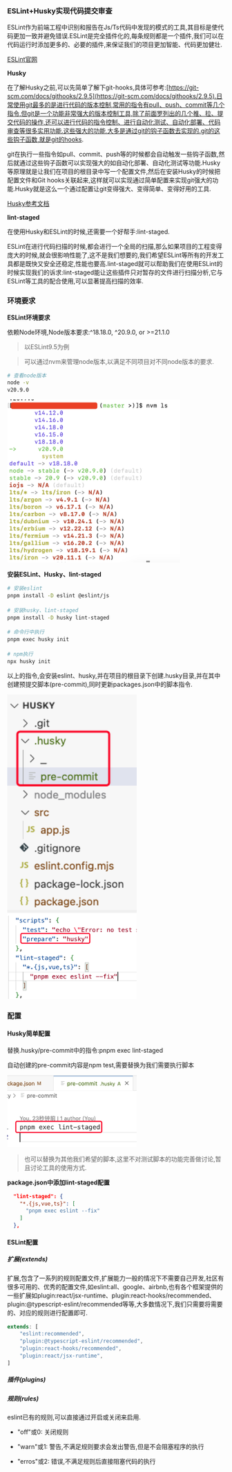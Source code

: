 ### ESLint+Husky实现代码提交审查

ESLint作为前端工程中识别和报告在Js/Ts代码中发现的模式的工具,其目标是使代码更加一致并避免错误.ESLint是完全插件化的,每条规则都是一个插件,我们可以在代码运行时添加更多的、必要的插件,来保证我们的项目更加智能、代码更加健壮.

[ESLint官网](https://eslint.org/)

**Husky**

在了解Husky之前,可以先简单了解下git-hooks,具体可参考:[https://git-scm.com/docs/githooks/2.9.5](https://git-scm.com/docs/githooks/2.9.5).日常使用git最多的是进行代码的版本控制,常用的指令有pull、push、commit等几个指令,但git是一个功能非常强大的版本控制工具,除了前面罗列出的几个推、拉、提交代码的操作,还可以进行代码的指令控制、进行自动化测试、自动化部署、代码审查等很多实用功能.这些强大的功能,大多是通过git的钩子函数去实现的.git的这些钩子函数,就是git的hooks.

git在执行一些指令如pull、commit、push等的时候都会自动触发一些钩子函数,然后就通过这些钩子函数可以实现强大的如自动化部署、自动化测试等功能.Husky等原理就是让我们在项目的根目录中写一个配置文件,然后在安装Husky的时候把配置文件和Git hooks关联起来,这样就可以实现通过简单配置来实现git强大的功能.Husky就是这么一个通过配置让git变得强大、变得简单、变得好用的工具.

[Husky参考文档](https://www.npmjs.com/package/husky)

**lint-staged**

在使用Husky和ESLint的时候,还需要一个好帮手:lint-staged.

ESLint在进行代码扫描的时候,都会进行一个全局的扫描,那么如果项目的工程变得庞大的时候,就会很影响性能了,这不是我们想要的,我们希望ESLint等所有的开发工具都是既快又安全还稳定,性能也要高.lint-staged就可以帮助我们在使用ESLint的时候实现我们的诉求:lint-staged能让这些插件只对暂存的文件进行扫描分析,它与ESLint等工具的配合使用,可以显著提高扫描的效率.

### 环境要求

**ESLint环境要求**

依赖Node环境,Node版本要求:^18.18.0, ^20.9.0, or >=21.1.0

> 以ESLint9.5为例

> 可以通过nvm来管理node版本,以满足不同项目对不同node版本的要求.

```bash
# 查看node版本 
node -v
v20.9.0
```

<img src="./images/i15.png" width="400" title="通过nvm来管理node" />

**安装ESLint、Husky、lint-staged**

```bash
# 安装eslint 
pnpm install -D eslint @eslint/js

# 安装husky、lint-staged
pnpm install -D husky lint-staged

# 命令行中执行
pnpm exec husky init

# npm执行
npx husky init
```

以上的指令,会安装eslint、husky,并在项目的根目录下创建.husky目录,并在其中创建预提交脚本(pre-commit),同时更新packages.json中的脚本指令.

<img src="./images/i16.png" width="300" title="项目根目录下创建了.husky目录,并创建预提交脚本" />

<img src="./images/i17.png" width="300" title="packages.json更新指令脚本" />

### 配置

#### Husky简单配置

替换.husky/pre-commit中的指令:pnpm exec lint-staged

自动创建的pre-commit内容是npm test,需要替换为我们需要执行脚本

<img src="./images/i18.png" width="300" title="替换pre-commit中的执行脚本" />

> 也可以替换为其他我们希望的脚本,这里不对测试脚本的功能完善做讨论,暂且讨论工具的使用方式.

**package.json中添加lint-staged配置**

```json
  "lint-staged": {
    "*.{js,vue,ts}": [
      "pnpm exec eslint --fix"
    ]
  },
```

#### ESLint配置

##### 扩展(extends)

扩展,包含了一系列的规则配置文件,扩展能力一般的情况下不需要自己开发,社区有很多可用的、优秀的配置文件,如eslint:all、google、airbnb,也有各个框架提供的一些扩展如plugin:react/jsx-runtime、plugin:react-hooks/recommended、plugin:@typescript-eslint/recommended等等,大多数情况下,我们只需要将需要的、对应的规则进行配置即可.

```js
extends: [
    "eslint:recommended",
    "plugin:@typescript-eslint/recommended",
    "plugin:react-hooks/recommended",
    "plugin:react/jsx-runtime",
]
```

##### 插件(plugins)



##### 规则(rules)

eslint已有的规则,可以直接通过开启或关闭来启用.

- "off"或0: 关闭规则

- "warn"或1: 警告,不满足规则要求会发出警告,但是不会阻塞程序的执行

- "erros"或2: 错误,不满足规则后直接阻塞代码的执行